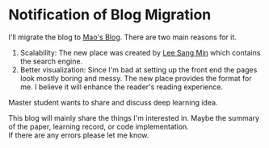 # Notification of Blog Migration
I'll migrate the blog to [Mao's Blog](https://mao-blog-7hgbz9fqv-mao718.vercel.app/). There are two main reasons for it.   
1. Scalability: The new place was created by [Lee Sang Min](https://github.com/morethanmin) which contains the search engine.  
2. Better visualization: Since I'm bad at setting up the front end the pages look mostly boring and messy. The new place provides the format for me. I believe it will enhance the reader's reading experience.

Master student wants to share and discuss deep learning idea.

This blog will mainly share the things I'm interested in. Maybe the summary of the paper, learning record, or code implementation.  
If there are any errors please let me know.